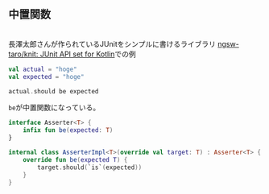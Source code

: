 ## 中置関数
<br />
長澤太郎さんが作られているJUnitをシンプルに書けるライブラリ  
<a href="https://github.com/ngsw-taro/knit/" target="_blank">ngsw-taro/knit: JUnit API set for Kotlin</a>での例  

```Kotlin
val actual = "hoge"
val expected = "hoge"

actual.should be expected
```

`be`が中置関数になっている。  
  
```Kotlin
interface Asserter<T> {
    infix fun be(expected: T)
}

internal class AsserterImpl<T>(override val target: T) : Asserter<T> {
    override fun be(expected T) {
        target.should(`is`(expected))
    }
}
```